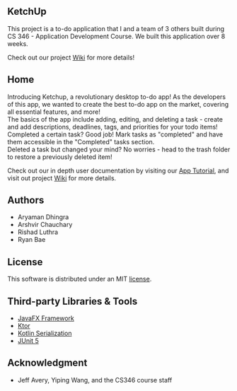 ## KetchUp
This project is a to-do application that I and a team of 3 others built during CS 346 - Application Development Course. We built this application over 8 weeks.


Check out our project [Wiki](https://git.uwaterloo.ca/a23dhing/cs346-project/-/wikis/home) for more details!

## Home
Introducing Ketchup, a revolutionary desktop to-do app!
As the developers of this app, we wanted to create the best to-do app on the market, covering all essential features, and more!\
The basics of the app include adding, editing, and deleting a task - create and add descriptions, deadlines, tags, and priorities for your todo items!\
Completed a certain task? Good job! Mark tasks as "completed" and have them accessible in the "Completed" tasks section.\
Deleted a task but changed your mind? No worries - head to the trash folder to restore a previously deleted item!

Check out our in depth user documentation by visiting our <a href="https://git.uwaterloo.ca/a23dhing/cs346-project/-/wikis/App%20Tutorial" target="_blank">App Tutorial</a>, and visit out project <a href="https://git.uwaterloo.ca/a23dhing/cs346-project/-/wikis/home" target="_blank">Wiki</a> for more details.

## Authors
- Aryaman Dhingra
- Arshvir Chauchary
- Rishad Luthra
- Ryan Bae

## License

This software is distributed under an MIT [license](https://git.uwaterloo.ca/a23dhing/cs346-project/-/blob/main/LICENSE.txt).

## Third-party Libraries & Tools

- [JavaFX Framework](https://openjfx.io/)
- [Ktor](https://ktor.io/)
- [Kotlin Serialization](https://github.com/Kotlin/kotlinx.serialization)
- [JUnit 5](https://junit.org/junit5/)


## Acknowledgment
- Jeff Avery, Yiping Wang, and the CS346 course staff

